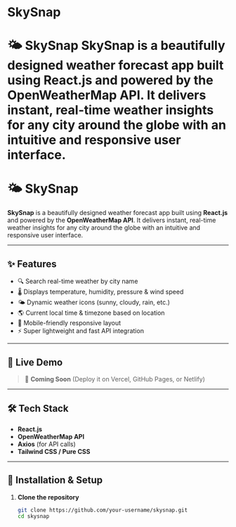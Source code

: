 # SkySnap
# 🌤️ SkySnap  **SkySnap** is a beautifully designed weather forecast app built using **React.js** and powered by the **OpenWeatherMap API**. It delivers instant, real-time weather insights for any city around the globe with an intuitive and responsive user interface.  
# 🌤️ SkySnap

**SkySnap** is a beautifully designed weather forecast app built using **React.js** and powered by the **OpenWeatherMap API**. It delivers instant, real-time weather insights for any city around the globe with an intuitive and responsive user interface.

---

## ✨ Features

- 🔍 Search real-time weather by city name
- 🌡️ Displays temperature, humidity, pressure & wind speed
- 🌤️ Dynamic weather icons (sunny, cloudy, rain, etc.)
- 🌎 Current local time & timezone based on location
- 📱 Mobile-friendly responsive layout
- ⚡ Super lightweight and fast API integration

---

## 🚀 Live Demo

> 🔗 **Coming Soon** (Deploy it on Vercel, GitHub Pages, or Netlify)

---

## 🛠️ Tech Stack

- **React.js**
- **OpenWeatherMap API**
- **Axios** (for API calls)
- **Tailwind CSS / Pure CSS**

---

## 🧩 Installation & Setup

1. **Clone the repository**
   ```bash
   git clone https://github.com/your-username/skysnap.git
   cd skysnap
